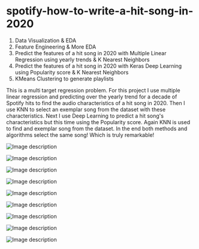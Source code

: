 # spotify-how-to-write-a-hit-song-in-2020


1) Data Visualization & EDA
2) Feature Engineering & More EDA
3) Predict the features of a hit song in 2020 with Multiple Linear Regression using yearly trends & K Nearest Neighbors
4) Predict the features of a hit song in 2020 with Keras Deep Learning using Popularity score & K Nearest Neighbors
5) KMeans Clustering to generate playlists

This is a multi target regression problem. 
For this project I use multiple linear regression and predicting over the yearly trend for a decade of Spotify hits to find the audio characteristics of a hit song in 2020. Then I use KNN to select an exemplar song from the dataset with these characteristics. 
Next I use Deep Learning to predict a hit song's characteristics but this time using the Popularity score. Again KNN is used to find and exemplar song from the dataset.
In the end both methods and algorithms select the same song! Which is truly remarkable!


![Image description](https://github.com/sam-brady/spotify-how-to-write-a-hit-song/blob/master/images/Screen%20Shot%202020-04-17%20at%206.58.57%20AM.png)

![Image description](https://github.com/sam-brady/spotify-how-to-write-a-hit-song/blob/master/images/Screen%20Shot%202020-04-17%20at%207.01.44%20AM.png)


![Image description](https://github.com/sam-brady/spotify-how-to-write-a-hit-song/blob/master/images/Screen%20Shot%202020-04-17%20at%206.58.24%20AM.png)

![Image description](https://github.com/sam-brady/spotify-how-to-write-a-hit-song/blob/master/images/Screen%20Shot%202020-04-17%20at%206.58.41%20AM.png)


![Image description](https://github.com/sam-brady/spotify-how-to-write-a-hit-song/blob/master/images/Screen%20Shot%202020-04-17%20at%206.59.12%20AM.png)

![Image description](https://github.com/sam-brady/spotify-how-to-write-a-hit-song/blob/master/images/Screen%20Shot%202020-04-17%20at%206.23.28%20PM.png)







![Image description](https://github.com/sam-brady/spotify-how-to-write-a-hit-song/blob/master/images/Screen%20Shot%202020-04-17%20at%207.00.35%20AM.png)

![Image description](https://github.com/sam-brady/spotify-how-to-write-a-hit-song/blob/master/images/Screen%20Shot%202020-04-17%20at%207.00.53%20AM.png)

![Image description](https://github.com/sam-brady/spotify-how-to-write-a-hit-song/blob/master/images/Screen%20Shot%202020-04-17%20at%207.01.03%20AM.png)


